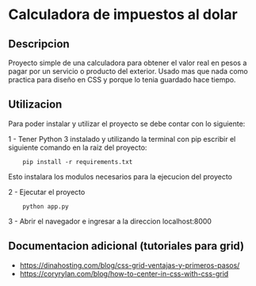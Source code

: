 # Calculadora de impuestos al dolar

## Descripcion

Proyecto simple de una calculadora para obtener el valor real en pesos a pagar por un servicio o producto del exterior.
Usado mas que nada como practica para diseño en CSS y porque lo tenia guardado hace tiempo.

## Utilizacion

Para poder instalar y utilizar el proyecto se debe contar con lo siguiente:

1 - Tener Python 3 instalado y utilizando la terminal con pip escribir el siguiente comando en la raiz del proyecto:

        pip install -r requirements.txt

Esto instalara los modulos necesarios para la ejecucion del proyecto

2 - Ejecutar el proyecto

        python app.py

3 - Abrir el navegador e ingresar a la direccion localhost:8000

## Documentacion adicional (tutoriales para grid)

- <https://dinahosting.com/blog/css-grid-ventajas-y-primeros-pasos/>
- <https://coryrylan.com/blog/how-to-center-in-css-with-css-grid>
